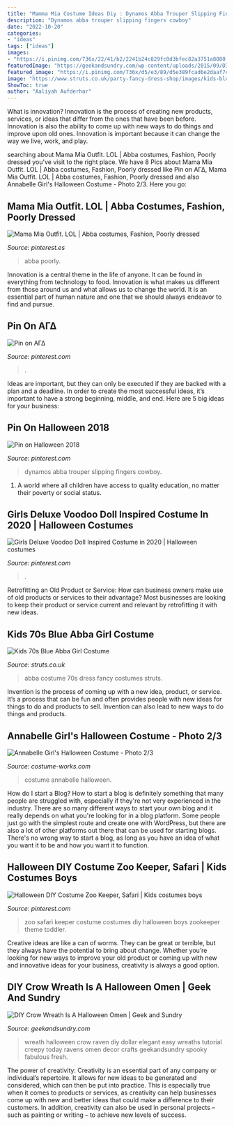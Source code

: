 ```yaml
---
title: "Mamma Mia Costume Ideas Diy : Dynamos Abba Trouper Slipping Fingers Cowboy"
description: "Dynamos abba trouper slipping fingers cowboy"
date: "2022-10-20"
categories:
- "ideas"
tags: ["ideas"]
images:
- "https://i.pinimg.com/736x/22/41/b2/2241b24c829fc0d3bfec82a3751a8080.jpg"
featuredImage: "https://geekandsundry.com/wp-content/uploads/2015/09/DIY-Halloween-Crow-Wreath-09302015.jpg"
featured_image: "https://i.pinimg.com/736x/d5/e3/89/d5e389fcad6e2daaf7c70b8e03ebb18a.jpg"
image: "https://www.struts.co.uk/party-fancy-dress-shop/images/kids-blue-70s-abba-costume_01.jpg"
ShowToc: true
author: "Aaliyah Aufderhar"
---
```



What is innovation?
Innovation is the process of creating new products, services, or ideas that differ from the ones that have been before. Innovation is also the ability to come up with new ways to do things and improve upon old ones. Innovation is important because it can change the way we live, work, and play.

	

		
searching about Mama Mia Outfit. LOL | Abba costumes, Fashion, Poorly dressed you've visit to the right place. We have 8 Pics about Mama Mia Outfit. LOL | Abba costumes, Fashion, Poorly dressed like Pin on ΑΓΔ, Mama Mia Outfit. LOL | Abba costumes, Fashion, Poorly dressed and also Annabelle Girl&#039;s Halloween Costume - Photo 2/3. Here you go:
		
    
## Mama Mia Outfit. LOL | Abba Costumes, Fashion, Poorly Dressed

<img loading=lazy src="https://i.pinimg.com/originals/72/d3/7d/72d37d4cdc2c88415069563a3807d524.jpg" onerror="this.onerror=null;this.src='https://tse4.mm.bing.net/th?id=OIP.pMZMWhvebjt2O9d7sSbLHAHaLH&amp;pid=15.1';" alt="Mama Mia Outfit. LOL | Abba costumes, Fashion, Poorly dressed">

_Source: pinterest.es_

>abba poorly. 

	

Innovation is a central theme in the life of anyone. It can be found in everything from technology to food. Innovation is what makes us different from those around us and what allows us to change the world. It is an essential part of human nature and one that we should always endeavor to find and pursue.

    
## Pin On ΑΓΔ

<img loading=lazy src="https://i.pinimg.com/736x/22/41/b2/2241b24c829fc0d3bfec82a3751a8080.jpg" onerror="this.onerror=null;this.src='https://tse2.mm.bing.net/th?id=OIP.xNJpdZZTSshwMf3wjGJDHAHaLd&amp;pid=15.1';" alt="Pin on ΑΓΔ">

_Source: pinterest.com_

>. 

	

Ideas are important, but they can only be executed if they are backed with a plan and a deadline. In order to create the most successful ideas, it’s important to have a strong beginning, middle, and end. Here are 5 big ideas for your business: 

    
## Pin On Halloween 2018

<img loading=lazy src="https://i.pinimg.com/736x/d5/e3/89/d5e389fcad6e2daaf7c70b8e03ebb18a.jpg" onerror="this.onerror=null;this.src='https://tse3.mm.bing.net/th?id=OIP.PB-dJcQ8Clp8TPr9oZZ0fQHaJ3&amp;pid=15.1';" alt="Pin on Halloween 2018">

_Source: pinterest.com_

>dynamos abba trouper slipping fingers cowboy. 

	

1. A world where all children have access to quality education, no matter their poverty or social status. 

    
## Girls Deluxe Voodoo Doll Inspired Costume In 2020 | Halloween Costumes

<img loading=lazy src="https://i.pinimg.com/736x/c8/f8/91/c8f8913c122760996f740705ad745e9d.jpg" onerror="this.onerror=null;this.src='https://tse1.mm.bing.net/th?id=OIP.hPhdPfpJQ62D-wXZJBzBCQHaJf&amp;pid=15.1';" alt="Girls Deluxe Voodoo Doll Inspired Costume in 2020 | Halloween costumes">

_Source: pinterest.com_

>. 

	

Retrofitting an Old Product or Service: How can business owners make use of old products or services to their advantage?
Most businesses are looking to keep their product or service current and relevant by retrofitting it with new ideas.

    
## Kids 70s Blue Abba Girl Costume

<img loading=lazy src="https://www.struts.co.uk/party-fancy-dress-shop/images/kids-blue-70s-abba-costume_01.jpg" onerror="this.onerror=null;this.src='https://tse2.mm.bing.net/th?id=OIP.fh-NZO_rgFnPoLirB6CGvwHaKX&amp;pid=15.1';" alt="Kids 70s Blue Abba Girl Costume">

_Source: struts.co.uk_

>abba costume 70s dress fancy costumes struts. 

	

Invention is the process of coming up with a new idea, product, or service. It’s a process that can be fun and often provides people with new ideas for things to do and products to sell. Invention can also lead to new ways to do things and products.

    
## Annabelle Girl&#039;s Halloween Costume - Photo 2/3

<img loading=lazy src="https://photos.costume-works.com/full/annabelle33.jpg" onerror="this.onerror=null;this.src='https://tse2.mm.bing.net/th?id=OIP.qEu_a4v-6W1zxgNjMJu7PAHaNK&amp;pid=15.1';" alt="Annabelle Girl&#039;s Halloween Costume - Photo 2/3">

_Source: costume-works.com_

>costume annabelle halloween. 

	

How do I start a Blog?
How to start a blog is definitely something that many people are struggled with, especially if they're not very experienced in the industry. There are so many different ways to start your own blog and it really depends on what you're looking for in a blog platform. Some people just go with the simplest route and create one with WordPress, but there are also a lot of other platforms out there that can be used for starting blogs. There's no wrong way to start a blog, as long as you have an idea of what you want it to be and how you want it to function.

    
## Halloween DIY Costume Zoo Keeper, Safari | Kids Costumes Boys

<img loading=lazy src="https://i.pinimg.com/736x/0b/da/46/0bda46e576b93b577ac2c9a0ec23f87a--zoo-keeper-safari-theme.jpg" onerror="this.onerror=null;this.src='https://tse4.mm.bing.net/th?id=OIP.0Y6tyxFLw3Oiz8hx4RslsQHaNK&amp;pid=15.1';" alt="Halloween DIY Costume Zoo Keeper, Safari | Kids costumes boys">

_Source: pinterest.com_

>zoo safari keeper costume costumes diy halloween boys zookeeper theme toddler. 

	

Creative ideas are like a can of worms. They can be great or terrible, but they always have the potential to bring about change. Whether you’re looking for new ways to improve your old product or coming up with new and innovative ideas for your business, creativity is always a good option.

    
## DIY Crow Wreath Is A Halloween Omen | Geek And Sundry

<img loading=lazy src="https://geekandsundry.com/wp-content/uploads/2015/09/DIY-Halloween-Crow-Wreath-09302015.jpg" onerror="this.onerror=null;this.src='https://tse4.mm.bing.net/th?id=OIP.qh8QcKAskoN4bZcFADNQCgHaIf&amp;pid=15.1';" alt="DIY Crow Wreath Is A Halloween Omen | Geek and Sundry">

_Source: geekandsundry.com_

>wreath halloween crow raven diy dollar elegant easy wreaths tutorial creepy today ravens omen decor crafts geekandsundry spooky fabulous fresh. 

	

The power of creativity:
Creativity is an essential part of any company or individual’s repertoire. It allows for new ideas to be generated and considered, which can then be put into practice. This is especially true when it comes to products or services, as creativity can help businesses come up with new and better ideas that could make a difference to their customers. In addition, creativity can also be used in personal projects – such as painting or writing – to achieve new levels of success.

